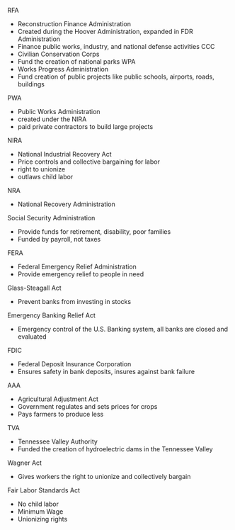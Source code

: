 RFA
- Reconstruction Finance Administration
- Created during the Hoover Administration, expanded in FDR Administration
- Finance public works, industry, and national defense activities
CCC
- Civilian Conservation Corps
- Fund the creation of national parks
WPA
- Works Progress Administration
- Fund creation of public projects like public schools, airports, roads, buildings

PWA
- Public Works Administration
- created under the NIRA
- paid private contractors to build large projects

NIRA
- National Industrial Recovery Act
- Price controls and collective bargaining for labor
- right to unionize
- outlaws child labor

NRA
- National Recovery Administration

Social Security Administration
- Provide funds for retirement, disability, poor families
- Funded by payroll, not taxes

FERA
- Federal Emergency Relief Administration
- Provide emergency relief to people in need

Glass-Steagall Act
- Prevent banks from investing in stocks

Emergency Banking Relief Act
- Emergency control of the U.S. Banking system, all banks are closed and evaluated

FDIC
- Federal Deposit Insurance Corporation
- Ensures safety in bank deposits, insures against bank failure

AAA
- Agricultural Adjustment Act
- Government regulates and sets prices for crops
- Pays farmers to produce less

TVA
- Tennessee Valley Authority
- Funded the creation of hydroelectric dams in the Tennessee Valley

Wagner Act
- Gives workers the right to unionize and collectively bargain

Fair Labor Standards Act
- No child labor
- Minimum Wage
- Unionizing rights